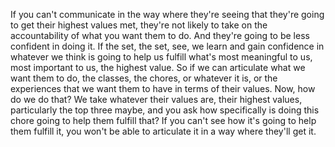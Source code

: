 If you can't communicate in the way where they're seeing that they're going to get their highest values met, they're not likely to take on the accountability of what you want them to do. And they're going to be less confident in doing it. If the set, the set, see, we learn and gain confidence in whatever we think is going to help us fulfill what's most meaningful to us, most important to us, the highest value. So if we can articulate what we want them to do, the classes, the chores, or whatever it is, or the experiences that we want them to have in terms of their values. Now, how do we do that? We take whatever their values are, their highest values, particularly the top three maybe, and you ask how specifically is doing this chore going to help them fulfill that? If you can't see how it's going to help them fulfill it, you won't be able to articulate it in a way where they'll get it.